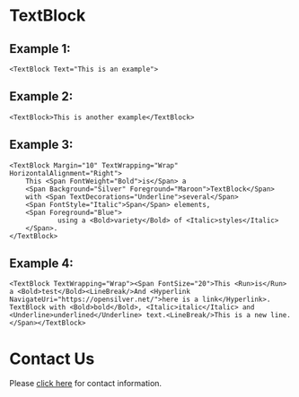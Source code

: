 # TextBlock

## Example 1:
```
<TextBlock Text="This is an example">
```
## Example 2:
```
<TextBlock>This is another example</TextBlock>
```
## Example 3:
```
<TextBlock Margin="10" TextWrapping="Wrap" HorizontalAlignment="Right">
    This <Span FontWeight="Bold">is</Span> a
    <Span Background="Silver" Foreground="Maroon">TextBlock</Span>
    with <Span TextDecorations="Underline">several</Span>
    <Span FontStyle="Italic">Span</Span> elements,
    <Span Foreground="Blue">
            using a <Bold>variety</Bold> of <Italic>styles</Italic>
    </Span>.
</TextBlock>
```
## Example 4:
```
<TextBlock TextWrapping="Wrap"><Span FontSize="20">This <Run>is</Run> a <Bold>test</Bold><LineBreak/>And <Hyperlink NavigateUri="https://opensilver.net/">here is a link</Hyperlink>. TextBlock with <Bold>bold</Bold>, <Italic>italic</Italic> and <Underline>underlined</Underline> text.<LineBreak/>This is a new line.</Span></TextBlock>
```

# Contact Us
Please [click here](https://opensilver.net/contact.aspx) for contact information.
